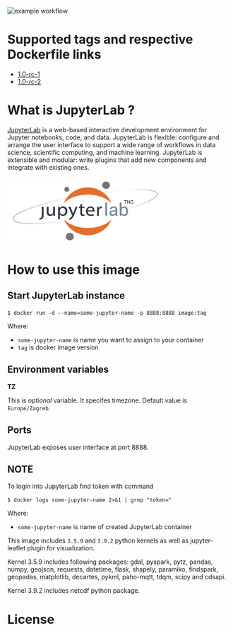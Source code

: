 ![example workflow](https://github.com/dalmatialab/jupyterlab/actions/workflows/main.yml/badge.svg)

# Supported tags and respective Dockerfile links

 - [1.0-rc-1](https://github.com/dalmatialab/jupyterlab/blob/1321f8bf4a5faa01bfd7bbb244117396fdf2d865/Dockerfile)
 - [1.0-rc-2](https://github.com/dalmatialab/jupyterlab/blob/66d2b5e1a9d870fd93bfeaadfcb0a2a65df78a4b/Dockerfile)

# What is JupyterLab ? 

[JupyterLab](https://jupyter.org/) is a web-based interactive development environment for Jupyter notebooks, code, and data. JupyterLab is flexible: configure and arrange the user interface to support a wide range of workflows in data science, scientific computing, and machine learning. JupyterLab is extensible and modular: write plugins that add new components and integrate with existing ones.

<img src="https://github.com/dalmatialab/jupyterlab/blob/62d92afcce60ea7a3eee51eb0d51031018032dfb/logo.png?raw=true" width="350" height="150">

# How to use this image

## Start JupyterLab instance

    $ docker run -d --name=some-jupyter-name -p 8888:8888 image:tag

Where:

 - `some-jupyter-name` is name you want to assign to your container
 - `tag` is docker image version

## Environment variables

**TZ**

This is *optional* variable. It specifes timezone. Default value is `Europe/Zagreb`.

## Ports

JupyterLab exposes user interface at port 8888.

## NOTE

To login into JupyterLab find token with command 

    $ docker logs some-jupyter-name 2>&1 | grep "token="

Where:

- `some-jupyter-name` is name of created JupyterLab container

This image includes `3.5.9` and `3.9.2` python kernels as well as jupyter-leaflet plugin for visualization.  

Kernel 3.5.9 includes following packages: gdal, pyspark, pytz, pandas, numpy, geojson, requests, datetime, flask, shapely, paramiko, findspark, geopadas, matplotlib, decartes, pykml, paho-mqtt, tdqm, scipy and cdsapi.  

Kernel 3.9.2 includes netcdf python package.

# License

